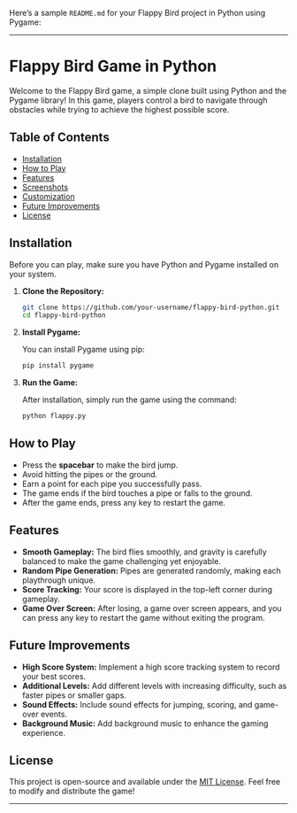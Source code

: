 Here’s a sample `README.md` for your Flappy Bird project in Python using Pygame:

---

# Flappy Bird Game in Python

Welcome to the Flappy Bird game, a simple clone built using Python and the Pygame library! In this game, players control a bird to navigate through obstacles while trying to achieve the highest possible score.

## Table of Contents

- [Installation](#installation)
- [How to Play](#how-to-play)
- [Features](#features)
- [Screenshots](#screenshots)
- [Customization](#customization)
- [Future Improvements](#future-improvements)
- [License](#license)

## Installation

Before you can play, make sure you have Python and Pygame installed on your system.

1. **Clone the Repository:**

   ```bash
   git clone https://github.com/your-username/flappy-bird-python.git
   cd flappy-bird-python
   ```

2. **Install Pygame:**

   You can install Pygame using pip:

   ```bash
   pip install pygame
   ```

3. **Run the Game:**

   After installation, simply run the game using the command:

   ```bash
   python flappy.py
   ```

## How to Play

- Press the **spacebar** to make the bird jump.
- Avoid hitting the pipes or the ground.
- Earn a point for each pipe you successfully pass.
- The game ends if the bird touches a pipe or falls to the ground.
- After the game ends, press any key to restart the game.

## Features

- **Smooth Gameplay:** The bird flies smoothly, and gravity is carefully balanced to make the game challenging yet enjoyable.
- **Random Pipe Generation:** Pipes are generated randomly, making each playthrough unique.
- **Score Tracking:** Your score is displayed in the top-left corner during gameplay.
- **Game Over Screen:** After losing, a game over screen appears, and you can press any key to restart the game without exiting the program.


## Future Improvements

- **High Score System:** Implement a high score tracking system to record your best scores.
- **Additional Levels:** Add different levels with increasing difficulty, such as faster pipes or smaller gaps.
- **Sound Effects:** Include sound effects for jumping, scoring, and game-over events.
- **Background Music:** Add background music to enhance the gaming experience.

## License

This project is open-source and available under the [MIT License](LICENSE). Feel free to modify and distribute the game!

---
